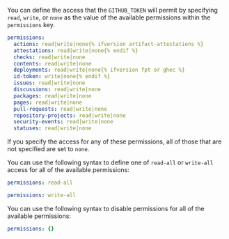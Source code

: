 You can define the access that the `GITHUB_TOKEN` will permit by specifying `read`, `write`, or `none` as the value of the available permissions within the `permissions` key.

```yaml
permissions:
  actions: read|write|none{% ifversion artifact-attestations %}
  attestations: read|write|none{% endif %}
  checks: read|write|none
  contents: read|write|none
  deployments: read|write|none{% ifversion fpt or ghec %}
  id-token: write|none{% endif %}
  issues: read|write|none
  discussions: read|write|none
  packages: read|write|none
  pages: read|write|none
  pull-requests: read|write|none
  repository-projects: read|write|none
  security-events: read|write|none
  statuses: read|write|none
```

If you specify the access for any of these permissions, all of those that are not specified are set to `none`.

You can use the following syntax to define one of `read-all` or `write-all` access for all of the available permissions:

```yaml
permissions: read-all
```

```yaml
permissions: write-all
```

You can use the following syntax to disable permissions for all of the available permissions:

```yaml
permissions: {}
```

